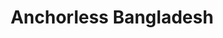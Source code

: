 ---
layout: firm_page
title: "Anchorless Bangladesh"
id: "anchorless.vc"
permalink: "/anchorlessbangladeshanchorless.vc/"
website: "https://www.anchorless.vc"
offices: "Dhaka (Bangladesh), New York (United States), Singapore (Singapore), London (United Kingdom)"
investment_stages: "Pre-seed, Seed, Post-seed"
portfolio_companies: "Agroshift, Alice Labs, HypeScout, Loop Freight, Pathao, Shikho"
portfolio_link: "https://www.anchorless.vc/portfolio"
investment_markets: "Bangladeshi startups (Tech, Enterprise Software, Artificial Intelligence, Face Recognition, Data Analytics, Cloud, FinTech, Logistics, Dev Tools)"
founded_year: "2019"
description: "Anchorless Bangladesh is an early-stage venture investment fund focusing on businesses in Bangladesh with tech-enabled scalability and potential for international expansion. They prioritize businesses where scalability and social impact are aligned, partnering with local founders."
linkedin: "https://www.linkedin.com/company/40800357/"
twitter: "https://twitter.com/AnchorlessBD"
instagram: ""
team_page: "https://www.anchorless.vc/people"
investor_type: "Venture Capital"
crunchbase: "https://www.crunchbase.com/organization/anchorless-bangladesh"
pitchbook: ""

# SEO Optimization
meta_title: "Anchorless Bangladesh - VC Firm - projectstartups.com"
meta_description: "Anchorless Bangladesh, Anchorless Bangladesh is an early-stage venture investment fund focusing on businesses in Bangladesh with tech-enabled scalability and potential for i..."
meta_keywords: "Anchorless Bangladesh, Bangladeshi startups (Tech, Enterprise Software, Artificial Intelligence, Face Recognition, Data Analytics, Cloud, FinTech, Logistics, Dev Tools), VC firm, venture capital, startup investor, projectstartups.com"
canonical_url: "https://vc.projectstartups.com/anchorlessbangladeshanchorless.vc/"
---